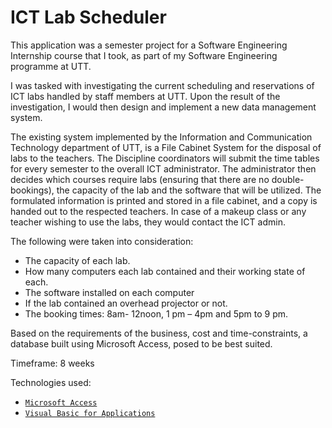 # ICT Lab Scheduler

This application was a semester project for a Software Engineering Internship course that I took, as part of my Software Engineering programme at UTT.

I was tasked with investigating the current scheduling and reservations of ICT labs handled by staff members at UTT. Upon the result of the investigation, I would then design and implement a new data management system.

The existing system implemented by the Information and Communication Technology department of UTT, is a File Cabinet System for the disposal of labs to the teachers.
The Discipline coordinators will submit the time tables for every semester to the overall ICT administrator. The administrator then decides which courses require labs (ensuring that there are no double-bookings), the capacity of the lab and the software that will be utilized. The formulated information is printed and stored in a file cabinet, and a copy is handed out to the respected teachers.
In case of a makeup class or any teacher wishing to use the labs, they would contact the ICT admin.

The following were taken into consideration:

- The capacity of each lab.
- How many computers each lab contained and their working state of each.
- The software installed on each computer
- If the lab contained an overhead projector or not.
- The booking times: 8am- 12noon, 1 pm – 4pm and 5pm to 9 pm.

Based on the requirements of the business, cost and time-constraints, a database built using Microsoft Access, posed to be best suited.

Timeframe: 8 weeks

Technologies used:

- [`Microsoft Access`](https://www.microsoft.com/en-us/microsoft-365/access)
- [`Visual Basic for Applications`](https://en.wikipedia.org/wiki/Visual_Basic_for_Applications)
